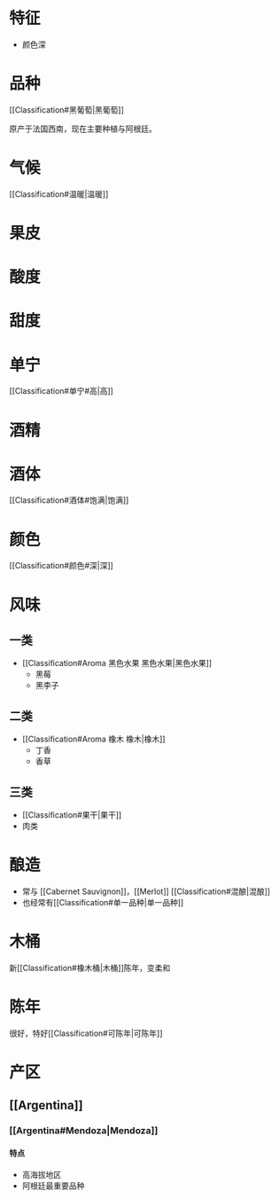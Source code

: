 # 特征

- 颜色深

# 品种

[[Classification#黑葡萄|黑葡萄]]

原产于法国西南，现在主要种植与阿根廷。

# 气候

[[Classification#温暖|温暖]]

# 果皮



# 酸度



# 甜度



# 单宁

[[Classification#单宁#高|高]]

# 酒精



# 酒体

[[Classification#酒体#饱满|饱满]]

# 颜色

[[Classification#颜色#深|深]]

# 风味

## 一类

- [[Classification#Aroma 黑色水果 黑色水果|黑色水果]]
	- 黑莓
	- 黑李子

## 二类

- [[Classification#Aroma 橡木 橡木|橡木]]
	- 丁香
	- 香草

## 三类

- [[Classification#果干|果干]]
- 肉类

# 酿造

- 常与 [[Cabernet Sauvignon]]，[[Merlot]] [[Classification#混酿|混酿]]
- 也经常有[[Classification#单一品种|单一品种]]

# 木桶

新[[Classification#橡木桶|木桶]]陈年，变柔和

# 陈年

很好，特好[[Classification#可陈年|可陈年]]

# 产区

## [[Argentina]]

### [[Argentina#Mendoza|Mendoza]]

#### 特点

- 高海拔地区
- 阿根廷最重要品种

